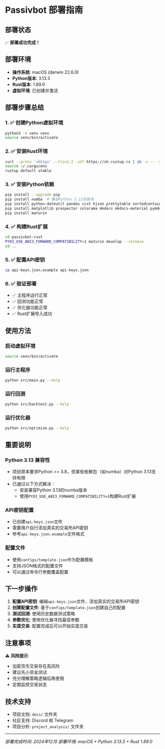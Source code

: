 # Passivbot 部署指南

## 部署状态

✅ **部署成功完成！**

## 部署环境

- **操作系统**: macOS (darwin 22.6.0)
- **Python版本**: 3.13.3
- **Rust版本**: 1.89.0
- **虚拟环境**: 已创建并激活

## 部署步骤总结

### 1. ✅ 创建Python虚拟环境
```bash
python3 -m venv venv
source venv/bin/activate
```

### 2. ✅ 安装Rust环境
```bash
curl --proto '=https' --tlsv1.2 -sSf https://sh.rustup.rs | sh -s -- -y
source ~/.cargo/env
rustup default stable
```

### 3. ✅ 安装Python依赖
```bash
pip install --upgrade pip
pip install numba  # 兼容Python 3.13的版本
pip install python-dateutil pandas ccxt hjson prettytable sortedcontainers
pip install matplotlib prospector colorama mkdocs mkdocs-material pymdown-extensions tqdm PyYAML pyecharts deap websockets dictdiffer openpyxl msgpack plotly
pip install maturin
```

### 4. ✅ 构建Rust扩展
```bash
cd passivbot-rust
PYO3_USE_ABI3_FORWARD_COMPATIBILITY=1 maturin develop --release
cd ..
```

### 5. ✅ 配置API密钥
```bash
cp api-keys.json.example api-keys.json
```

### 6. ✅ 验证部署
- ✅ 主程序运行正常
- ✅ 回测功能正常
- ✅ 优化器功能正常
- ✅ Rust扩展导入成功

## 使用方法

### 启动虚拟环境
```bash
source venv/bin/activate
```

### 运行主程序
```bash
python src/main.py --help
```

### 运行回测
```bash
python src/backtest.py --help
```

### 运行优化器
```bash
python src/optimize.py --help
```

## 重要说明

### Python 3.13 兼容性
- 项目原本要求Python >= 3.8，但某些依赖包（如numba）对Python 3.13支持有限
- 已通过以下方式解决：
  - 安装兼容Python 3.13的numba版本
  - 使用`PYO3_USE_ABI3_FORWARD_COMPATIBILITY=1`构建Rust扩展

### API密钥配置
- 已创建`api-keys.json`文件
- 需要用户自行添加真实的交易所API密钥
- 参考`api-keys.json.example`文件格式

### 配置文件
- 使用`configs/template.json`作为配置模板
- 支持JSON格式的配置文件
- 可以通过命令行参数覆盖配置

## 下一步操作

1. **配置API密钥**: 编辑`api-keys.json`文件，添加真实的交易所API密钥
2. **创建配置文件**: 基于`configs/template.json`创建自己的配置
3. **测试回测**: 使用历史数据测试策略
4. **参数优化**: 使用优化器寻找最佳参数
5. **实盘交易**: 配置完成后可以开始实盘交易

## 注意事项

⚠️ **风险提示**:
- 加密货币交易存在高风险
- 建议先小资金测试
- 充分理解策略逻辑后再使用
- 定期监控交易状态

## 技术支持

- 项目文档: `docs/` 文件夹
- 社区支持: Discord 和 Telegram
- 项目分析: `project_analysis/` 文件夹

---

*部署完成时间: 2024年12月*
*部署环境: macOS + Python 3.13.3 + Rust 1.89.0*
